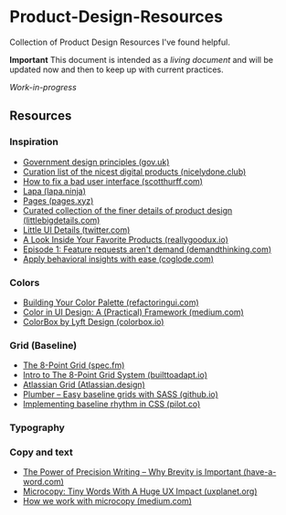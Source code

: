 # Product-Design-Resources
Collection of Product Design Resources I've found helpful. 

**Important**
This document is intended as a _living document_ and will be updated now and then to keep up with current practices.

_Work-in-progress_

## Resources

### Inspiration

- [Government design principles (gov.uk)](https://www.gov.uk/guidance/government-design-principles)
- [Curation list of the nicest digital products (nicelydone.club)](http://nicelydone.club)
- [How to fix a bad user interface (scotthurff.com)](http://scotthurff.com/posts/why-your-user-interface-is-awkward-youre-ignoring-the-ui-stack)
- [Lapa (lapa.ninja)](https://www.lapa.ninja)
- [Pages (pages.xyz)](https://www.pages.xyz)
- [Curated collection of the finer details of product design (littlebigdetails.com)](http://littlebigdetails.com)
- [Little UI Details (twitter.com)](https://twitter.com/i/moments/880688233641848832)
- [A Look Inside Your Favorite Products (reallygoodux.io)](https://www.reallygoodux.io)
- [Episode 1: Feature requests aren't demand (demandthinking.com)](https://demandthinking.com/episodes/2017/7/23/episode-1-think-you-might-be-building-the-wrong-thing-youve-misinterpreted-demand)
- [Apply behavioral insights with ease (coglode.com)](http://coglode.com)

### Colors

- [Building Your Color Palette (refactoringui.com)](https://refactoringui.com/previews/building-your-color-palette/)
- [Color in UI Design: A (Practical) Framework (medium.com)](https://medium.com/@erikdkennedy/color-in-ui-design-a-practical-framework-e18cacd97f9e)
- [ColorBox by Lyft Design (colorbox.io)](https://www.colorbox.io/)

### Grid (Baseline)

- [The 8-Point Grid (spec.fm)](https://spec.fm/specifics/8-pt-grid)
- [Intro to The 8-Point Grid System (builttoadapt.io)](https://builttoadapt.io/intro-to-the-8-point-grid-system-d2573cde8632)
- [Atlassian Grid (Atlassian.design)](https://atlassian.design/guidelines/product/foundations/grid)
- [Plumber – Easy baseline grids with SASS (github.io)](https://jamonserrano.github.io/plumber-sass/)
- [Implementing baseline rhythm in CSS (pilot.co)](https://pilot.co/blog/implementing-baseline-rhythm-in-css/)

### Typography

### Copy and text

- [The Power of Precision Writing – Why Brevity is Important (have-a-word.com)](http://have-a-word.com/why-brevity-is-important/)
- [Microcopy: Tiny Words With A Huge UX Impact (uxplanet.org)](https://uxplanet.org/microcopy-tiny-words-with-a-huge-ux-impact-90140acc6e42)
- [How we work with microcopy (medium.com)](https://medium.com/bakken-b%C3%A6ck/how-we-work-with-microcopy-e467ba598604)
